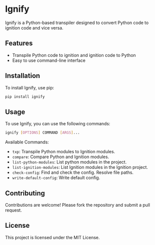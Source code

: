 # Ignify

Ignify is a Python-based transpiler designed to convert Python code to ignition code and vice versa.

## Features

- Transpile Python code to ignition and ignition code to Python
- Easy to use command-line interface

## Installation

To install Ignify, use pip:

```bash
pip install ignify
```

## Usage

To use Ignify, you can use the following commands:

```bash
ignify [OPTIONS] COMMAND [ARGS]...
```

Available Commands:
- `txp`: Transpile Python modules to Ignition modules.
- `compare`: Compare Python and Ignition modules.
- `list-python-modules`: List python modules in the project.
- `list-ignition-modules`: List Ignition modules in the Ignition project.
- `check-config`: Find and check the config. Resolve file paths.
- `write-default-config`: Write default config.


## Contributing

Contributions are welcome! Please fork the repository and submit a pull request.

## License

This project is licensed under the MIT License.
